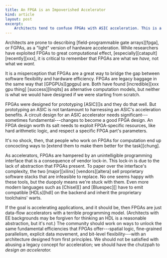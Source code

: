 ```yaml
---
title: An FPGA is an Impoverished Accelerator
kind: article
layout: post
excerpt:
    Architects tend to confuse FPGAs with ASIC acceleration. This is a mistake: when viewed as an acceleration substrate, FPGAs are a unfortunate accident of history with an exceptionally bad programming model. We should pay more attention to better alternatives.
---
```

Architects are prone to describing [field-programmable gate arrays][fpga], or FGPAs, as a "light" version of hardware acceleration. While researchers have exploited FPGAs to great computational effect, [especially][catapult] [recently][xxx], it is critical to remember that FPGAs are what we *have,* not what we *want.*

It is a misperception that FPGAs are a great way to bridge the gap between software flexibility and hardware efficiency. FPGAs are legacy baggage in the same way that [GPGPUs][gpgpu] are. Both have found [incredible][xxx gpu thing] [success][linqits] as alternative computation models, but neither is what we would have designed if we were starting from scratch.

FPGAs were designed for prototyping [ASIC][]s and they do that well. But prototyping an ASIC is not tantamount to harnessing an ASIC's acceleration benefits. A circuit design for an ASIC accelerator needs significant---sometimes fundamental---changes to become a good FPGA design. An FPGA design worth its salt needs to exploit FPGA-specific resources, like hard arithmetic logic, and respect a specific FPGA part's parameters.

It's no shock, then, that people who work on FPGAs for computation end up concocting ways to [extend them to make them better for the task][chung].

As accelerators, FPGAs are hampered by an unintelligible programming interface that is a consequence of vendor lock-in. This lock-in is due to the lack of abstraction that FPGAs present. To paper over the interface's complexity, the two [major][xilinx] [vendors][altera] sell proprietary software stacks that are infeasible to replace. No one seems happy with these tools, but the duopoly means we're stuck with them. Even more modern languages such as [Chisel][] and [Bluespec][] have to emit compatible [HDLs][hdl] on the backend and inherit the proprietary toolchains' warts.

If the goal is accelerating applications, and it should be, then FPGAs are just data-flow accelerators with a terrible programming model. (Architects with EE backgrounds may be forgiven for thinking an HDL is a reasonable abstraction, but it's not.) The community should work on ways to unlock the same fundamental efficiencies that FPGAs offer---spatial logic, fine-grained parallelism, explicit data movement, and bit-level flexibility---with an architecture designed from first principles. We should not be satisfied with abusing a legacy concept for acceleration; we should have the chutzpah to *design an accelerator.*

